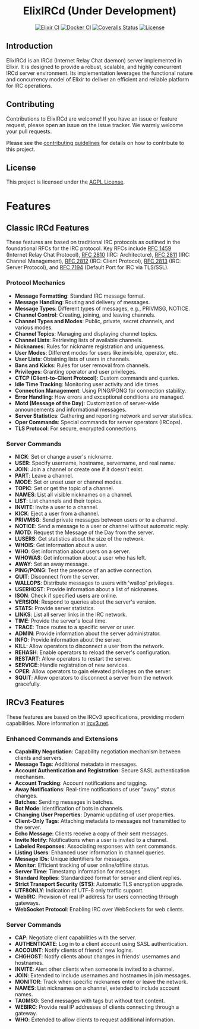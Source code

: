 <h1 align="center">ElixIRCd (Under Development)</h1>

<p align="center">
  <a href="https://github.com/faelgabriel/elixircd/actions/workflows/elixir-ci.yml"><img src="https://github.com/faelgabriel/elixircd/actions/workflows/elixir-ci.yml/badge.svg" alt="Elixir CI"></a>
  <a href="https://github.com/faelgabriel/elixircd/actions/workflows/docker-ci.yml"><img src="https://github.com/faelgabriel/elixircd/actions/workflows/docker-ci.yml/badge.svg" alt="Docker CI"></a>
  <a href="https://coveralls.io/github/faelgabriel/elixircd?branch=main"><img src="https://img.shields.io/coverallsCoverage/github/faelgabriel/elixircd?label=Coverage" alt="Coveralls Status"></a>
  <a href="https://github.com/faelgabriel/elixircd/blob/main/LICENSE"><img src="https://img.shields.io/badge/License-AGPL-blue.svg" alt="License"></a>
</p>

## Introduction

ElixIRCd is an IRCd (Internet Relay Chat daemon) server implemented in Elixir. It is designed to provide a robust, scalable, and highly concurrent IRCd server environment. Its implementation leverages the functional nature and concurrency model of Elixir to deliver an efficient and reliable platform for IRC operations.

## Contributing

Contributions to ElixIRCd are welcome! If you have an issue or feature request, please open an issue on the issue tracker. We warmly welcome your pull requests.

Please see the [contributing guidelines](https://github.com/faelgabriel/elixircd/blob/main/CONTRIBUTING.md) for details on how to contribute to this project.

## License

This project is licensed under the [AGPL License](https://github.com/faelgabriel/elixircd/blob/main/LICENSE).

# Features

## Classic IRCd Features
These features are based on traditional IRC protocols as outlined in the foundational RFCs for the IRC protocol. Key RFCs include [RFC 1459](https://datatracker.ietf.org/doc/html/rfc1459) (Internet Relay Chat Protocol), [RFC 2810](https://datatracker.ietf.org/doc/html/rfc2810) (IRC: Architecture), [RFC 2811](https://datatracker.ietf.org/doc/html/rfc2811) (IRC: Channel Management), [RFC 2812](https://datatracker.ietf.org/doc/html/rfc2812) (IRC: Client Protocol), [RFC 2813](https://datatracker.ietf.org/doc/html/rfc2813) (IRC: Server Protocol), and [RFC 7194](https://datatracker.ietf.org/doc/html/rfc7194) (Default Port for IRC via TLS/SSL).

### Protocol Mechanics
- **Message Formatting**: Standard IRC message format.
- **Message Handling**: Routing and delivery of messages.
- **Message Types**: Different types of messages, e.g., PRIVMSG, NOTICE.
- **Channel Control**: Creating, joining, and leaving channels.
- **Channel Types and Modes**: Public, private, secret channels, and various modes.
- **Channel Topics**: Managing and displaying channel topics.
- **Channel Lists**: Retrieving lists of available channels.
- **Nicknames**: Rules for nickname registration and uniqueness.
- **User Modes**: Different modes for users like invisible, operator, etc.
- **User Lists**: Obtaining lists of users in channels.
- **Bans and Kicks**: Rules for user removal from channels.
- **Privileges**: Granting operator and user privileges.
- **CTCP (Client-to-Client Protocol)**: Custom commands and queries.
- **Idle Time Tracking**: Monitoring user activity and idle times.
- **Connection Management**: Using PING/PONG for connection stability.
- **Error Handling**: How errors and exceptional conditions are managed.
- **Motd (Message of the Day)**: Customization of server-wide announcements and informational messages.
- **Server Statistics**: Gathering and reporting network and server statistics.
- **Oper Commands**: Special commands for server operators (IRCops).
- **TLS Protocol**: For secure, encrypted connections.

### Server Commands

- **NICK**: Set or change a user's nickname.
- **USER**: Specify username, hostname, servername, and real name.
- **JOIN**: Join a channel or create one if it doesn't exist.
- **PART**: Leave a channel.
- **MODE**: Set or unset user or channel modes.
- **TOPIC**: Set or get the topic of a channel.
- **NAMES**: List all visible nicknames on a channel.
- **LIST**: List channels and their topics.
- **INVITE**: Invite a user to a channel.
- **KICK**: Eject a user from a channel.
- **PRIVMSG**: Send private messages between users or to a channel.
- **NOTICE**: Send a message to a user or channel without automatic reply.
- **MOTD**: Request the Message of the Day from the server.
- **LUSERS**: Get statistics about the size of the network.
- **WHOIS**: Get information about a user.
- **WHO**: Get information about users on a server.
- **WHOWAS**: Get information about a user who has left.
- **AWAY**: Set an away message.
- **PING/PONG**: Test the presence of an active connection.
- **QUIT**: Disconnect from the server.
- **WALLOPS**: Distribute messages to users with 'wallop' privileges.
- **USERHOST**: Provide information about a list of nicknames.
- **ISON**: Check if specified users are online.
- **VERSION**: Respond to queries about the server's version.
- **STATS**: Provide server statistics.
- **LINKS**: List all server links in the IRC network.
- **TIME**: Provide the server's local time.
- **TRACE**: Trace routes to a specific server or user.
- **ADMIN**: Provide information about the server administrator.
- **INFO**: Provide information about the server.
- **KILL**: Allow operators to disconnect a user from the network.
- **REHASH**: Enable operators to reload the server's configuration.
- **RESTART**: Allow operators to restart the server.
- **SERVICE**: Handle registration of new services.
- **OPER**: Allow operators to gain elevated privileges on the server.
- **SQUIT**: Allow operators to disconnect a server from the network gracefully.

## IRCv3 Features
These features are based on the IRCv3 specifications, providing modern capabilities. More information at [ircv3.net](https://ircv3.net/).

### Enhanced Commands and Extensions
- **Capability Negotiation**: Capability negotiation mechanism between clients and servers.
- **Message Tags**: Additional metadata in messages.
- **Account Authentication and Registration**: Secure SASL authentication mechanism.
- **Account Tracking**: Account notifications and tagging.
- **Away Notifications**: Real-time notifications of user "away" status changes.
- **Batches**: Sending messages in batches.
- **Bot Mode**: Identification of bots in channels.
- **Changing User Properties**: Dynamic updating of user properties.
- **Client-Only Tags**: Attaching metadata to messages not transmitted to the server.
- **Echo Message**: Clients receive a copy of their sent messages.
- **Invite Notify**: Notifications when a user is invited to a channel.
- **Labeled Responses**: Associating responses with sent commands.
- **Listing Users**: Enhanced user information in channel queries.
- **Message IDs**: Unique identifiers for messages.
- **Monitor**: Efficient tracking of user online/offline status.
- **Server Time**: Timestamp information for messages.
- **Standard Replies**: Standardized format for server and client replies.
- **Strict Transport Security (STS)**: Automatic TLS encryption upgrade.
- **UTF8ONLY**: Indication of UTF-8 only traffic support.
- **WebIRC**: Provision of real IP address for users connecting through gateways.
- **WebSocket Protocol**: Enabling IRC over WebSockets for web clients.

### Server Commands
- **CAP**: Negotiate client capabilities with the server.
- **AUTHENTICATE**: Log in to a client account using SASL authentication.
- **ACCOUNT**: Notify clients of friends' new logins.
- **CHGHOST**: Notify clients about changes in friends' usernames and hostnames.
- **INVITE**: Alert other clients when someone is invited to a channel.
- **JOIN**: Extended to include usernames and hostnames in join messages.
- **MONITOR**: Track when specific nicknames enter or leave the network.
- **NAMES**: List nicknames on a channel, extended to include account names.
- **TAGMSG**: Send messages with tags but without text content.
- **WEBIRC**: Provide real IP addresses of clients connecting through a gateway.
- **WHO**: Extended to allow clients to request additional information.

<!-- ElixIRCd is a full IRC server implementation written in Elixir, taking advantage of its powerful features.

## Installation

### asdf

To install ElixIRCd, you'll need to have [asdf](https://asdf-vm.com/) installed. Once you have asdf installed, you can install the required Elixir version by running:

```bash
asdf install
```

After installing the correct Elixir version, you can install the dependencies by running:

```bash
mix deps.get
```

### Docker

To install ElixIRCd, you'll need to have [Docker](https://docker.com/) installed. Once you have Docker installed, you can start the application container by running:

Development:
```bash
docker build --target development --tag elixircd:development .
docker run -it -p 6667:6667 -v $(pwd):/app -v deps:/app/deps -v build:/app/_build --name elixircd_dev -d elixircd:development
```

Production:
```bash
docker build --target production --tag elixircd:production .
docker run -p 6667:6667 --restart always --name elixircd_prod -d elixircd:production
```

## SSL

To run the server using SSL, you'll need to have a valid certificate and private key files.

Private key file: `priv/ssl/key.pem`
Certificate file: `priv/ssl/cert.crt`

To customize, see the `ssl_keyfile` and `ssl_certfile` configurations.

For development, you can create a self-signed certificate:
```
mkdir -p priv/ssl/
openssl req -x509 -newkey rsa:4096 -keyout priv/ssl/key.pem -out priv/ssl/cert.crt -days 365 -nodes -subj "/CN=localhost"
```

For production, you'll need to create a trusted certificate. More info: https://letsencrypt.org/.

## Usage (Development mode)

To start the ElixIRCd server, run the following command:

```bash
mix run --no-halt
```

To start the ElixIRCd server in interactive mode, run the following command:

```bash
iex -S mix
```

